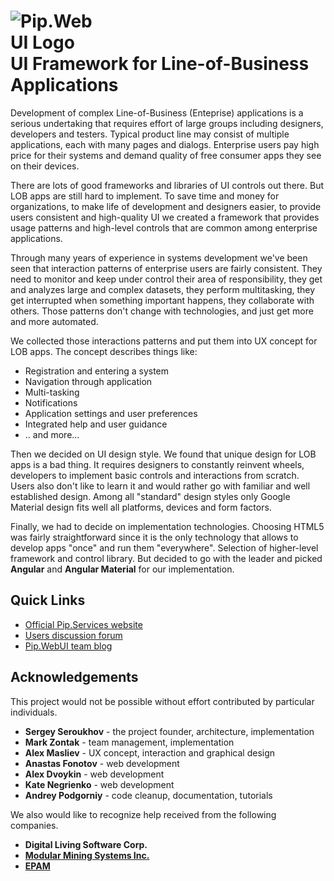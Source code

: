 # <img src="https://github.com/pip-webui/pip-webui/blob/master/assets/Logo.png" alt="Pip.WebUI Logo" style="max-width:30%"> <br/> UI Framework for Line-of-Business Applications 

Development of complex Line-of-Business (Enteprise) applications is a serious undertaking that requires effort of large groups 
including designers, developers and testers. Typical product line may consist of multiple applications, each with many pages 
and dialogs. Enterprise users pay high price for their systems and demand quality of free consumer apps they see on their devices.

There are lots of good frameworks and libraries of UI controls out there. But LOB apps are still hard to implement.
To save time and money for organizations, to make life of development and designers easier, to provide users consistent 
and high-quality UI we created a framework that provides usage patterns and high-level controls that are common
among enterprise applications. 

Through many years of experience in systems development we've been seen that interaction patterns of enterprise users 
are fairly consistent. They need to monitor and keep under control their area of responsibility, they get and analyzes 
large and complex datasets, they perform multitasking, they get interrupted when something important happens, 
they collaborate with others. Those patterns don't change with technologies, and just get more and more automated.

We collected those interactions patterns and put them into UX concept for LOB apps. The concept describes things like:
- Registration and entering a system
- Navigation through application
- Multi-tasking
- Notifications
- Application settings and user preferences
- Integrated help and user guidance
- .. and more...

Then we decided on UI design style. We found that unique design for LOB apps is a bad thing. It requires designers to constantly 
reinvent wheels, developers to implement basic controls and interactions from scratch. Users also don't like to learn it
and would rather go with familiar and well established design. Among all "standard" design styles only Google Material design
fits well all platforms, devices and form factors. 

Finally, we had to decide on implementation technologies. Choosing HTML5 was fairly straightforward since it is the only
technology that allows to develop apps "once" and run them "everywhere". Selection of higher-level framework and control 
library. But decided to go with the leader and picked **Angular** and **Angular Material** for our implementation. 

## Quick Links

- [Official Pip.Services website](http://www.pipwebui.org)
- [Users discussion forum]()
- [Pip.WebUI team blog]()

## Acknowledgements

This project would not be possible without effort contributed by particular individuals.

- **Sergey Seroukhov** - the project founder, architecture, implementation
- **Mark Zontak** - team management, implementation
- **Alex Masliev** - UX concept, interaction and graphical design
- **Anastas Fonotov** - web development
- **Alex Dvoykin** - web development
- **Kate Negrienko** - web development
- **Andrey Podgorniy** - code cleanup, documentation, tutorials 

We also would like to recognize help received from the following companies.

- **Digital Living Software Corp.**
- [**Modular Mining Systems Inc.**](http://www.mmsi.com)
- [**EPAM**](http://www.epam.com)
